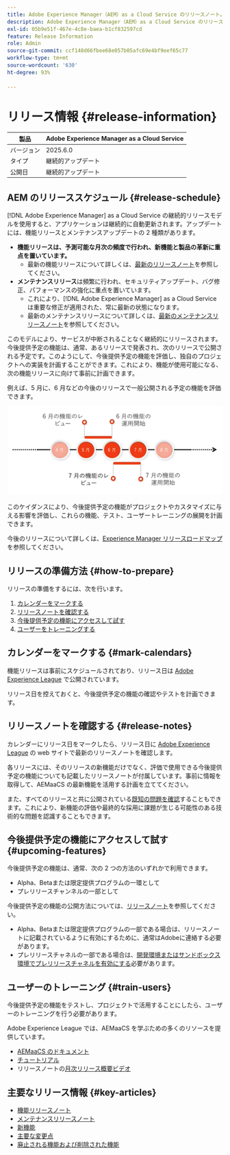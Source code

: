```yaml
---
title: Adobe Experience Manager（AEM）as a Cloud Service のリリースノート。
description: Adobe Experience Manager（AEM）as a Cloud Service のリリースノート。
exl-id: 05b9e51f-467e-4c8e-baea-b1cf832597cd
feature: Release Information
role: Admin
source-git-commit: ccf148d66fbee68e057b05afc69e4bf9eef65c77
workflow-type: tm+mt
source-wordcount: '630'
ht-degree: 93%

---
```



# リリース情報 {#release-information}

| 製品 | Adobe Experience Manager as a Cloud Service |
|---|---|
| バージョン | 2025.6.0 |
| タイプ | 継続的アップデート |
| 公開日 | 継続的アップデート |

## AEM のリリーススケジュール {#release-schedule}

[!DNL Adobe Experience Manager] as a Cloud Service の継続的リリースモデルを使用すると、アプリケーションは継続的に自動更新されます。アップデートには、機能リリースとメンテナンスアップデートの 2 種類があります。

* **機能リリースは、予測可能な月次の頻度で行われ、新機能と製品の革新に重点を置いています。**
   * 最新の機能リリースについて詳しくは、[最新のリリースノート](/help/release-notes/release-notes-cloud/release-notes-current.md)を参照してください。
* **メンテナンスリリース**&#x200B;は頻繁に行われ、セキュリティアップデート、バグ修正、パフォーマンスの強化に重点を置いています。
   * これにより、[!DNL Adobe Experience Manager] as a Cloud Service は重要な修正が適用された、常に最新の状態になります。
   * 最新のメンテナンスリリースについて詳しくは、[最新のメンテナンスリリースノート](/help/release-notes/maintenance/latest.md)を参照してください。

このモデルにより、サービスが中断されることなく継続的にリリースされます。今後提供予定の機能は、通常、あるリリースで発表され、次のリリースで公開される予定です。このようにして、今後提供予定の機能を評価し、独自のプロジェクトへの実装を計画することができます。これにより、機能が使用可能になる、次の機能リリースに向けて事前に計画できます。

例えば、5 月に、6 月などの今後のリリースで一般公開される予定の機能を評価できます。

![今後提供予定の機能ケイデンスの図](assets/prerelease-cadence.png)

このケイダンスにより、今後提供予定の機能がプロジェクトやカスタマイズに与える影響を評価し、これらの機能、テスト、ユーザートレーニングの展開を計画できます。

今後のリリースについて詳しくは、[Experience Manager リリースロードマップ](https://experienceleague.adobe.com/docs/experience-manager-release-information/aem-release-updates/update-releases-roadmap.html?lang=ja#aem-as-cloud-service)を参照してください。

## リリースの準備方法 {#how-to-prepare}

リリースの準備をするには、次を行います。

1. [カレンダーをマークする](#mark-calendars)
1. [リリースノートを確認する](#release-notes)
1. [今後提供予定の機能にアクセスして試す](#upcoming-features)
1. [ユーザーをトレーニングする](#train-users)

## カレンダーをマークする {#mark-calendars}

機能リリースは事前にスケジュールされており、リリース日は [Adobe Experience League](https://experienceleague.adobe.com/docs/experience-manager-release-information/aem-release-updates/update-releases-roadmap.html?lang=ja#aem-as-cloud-service) で公開されています。

リリース日を控えておくと、今後提供予定の機能の確認やテストを計画できます。

## リリースノートを確認する {#release-notes}

カレンダーにリリース日をマークしたら、リリース日に [Adobe Experience League](/help/release-notes/release-notes-cloud/release-notes-current.md) の web サイトで最新のリリースノートを確認します。

各リリースには、そのリリースの新機能だけでなく、評価で使用できる今後提供予定の機能についても記載したリリースノートが付属しています。事前に情報を取得して、AEMaaCS の最新機能を活用する計画を立ててください。

また、すべてのリリースと共に公開されている[既知の問題を確認](/help/release-notes/maintenance/latest.md)することもできます。これにより、新機能の評価や最終的な採用に課題が生じる可能性のある技術的な問題を認識することもできます。

## 今後提供予定の機能にアクセスして試す {#upcoming-features}

今後提供予定の機能は、通常、次の 2 つの方法のいずれかで利用できます。

* Alpha、Betaまたは限定提供プログラムの一環として
* プレリリースチャンネルの一部として

今後提供予定の機能の公開方法については、[リリースノート](#release-notes)を参照してください。

* Alpha、Betaまたは限定提供プログラムの一部である場合は、リリースノートに記載されているように有効にするために、通常はAdobeに連絡する必要があります。
* プレリリースチャネルの一部である場合は、[開発環境またはサンドボックス環境でプレリリースチャネルを有効にする](/help/release-notes/prerelease.md)必要があります。

## ユーザーのトレーニング {#train-users}

今後提供予定の機能をテストし、プロジェクトで活用することにしたら、ユーザーのトレーニングを行う必要があります。

Adobe Experience League では、AEMaaCS を学ぶための多くのリソースを提供しています。

* [AEMaaCS のドキュメント](https://experienceleague.adobe.com/docs/experience-manager-cloud-service.html?lang=ja)
* [チュートリアル](https://experienceleague.adobe.com/docs/experience-manager-learn/aem-tutorials/overview.html?lang=ja)
* リリースノートの[月次リリース概要ビデオ](/help/release-notes/release-notes-cloud/release-notes-current.md#release-video)

## 主要なリリース情報 {#key-articles}

* [機能リリースノート](/help/release-notes/release-notes-cloud/release-notes-current.md)
* [メンテナンスリリースノート](/help/release-notes/maintenance/latest.md)
* [新機能](what-is-new.md)
* [主要な変更点](aem-cloud-changes.md)
* [廃止される機能および削除された機能](deprecated-removed-features.md)
